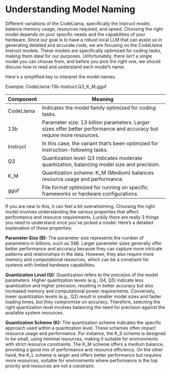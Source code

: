 # Understanding Model Naming

Different variations of the CodeLlama, specifically the Instruct model, balance memory usage, resources required, and speed. Choosing the right model depends on your specific needs and the capabilities of your hardware. Since our goal is to have a robust local LLM that can assist us in generating detailed and accurate code, we are focusing on the CodeLlama Instruct models. These models are specifically optimized for coding tasks, making them ideal for our purposes. Unfortunately, there isn’t a single model you can choose from, and before you pick the right one, we should discuss how to read and understand each model’s name. 

Here's a simplified key to interpret the model names.

Example: CodeLlama-13b-Instruct.Q3_K_M.gguf

| **Component** | **Meaning**                                                  |
| ------------- | ------------------------------------------------------------ |
| CodeLlama     | Indicates the model family optimized for coding tasks.       |
| 13b           | Parameter size: 13 billion parameters. Larger sizes offer better performance and accuracy but require more resources. |
| Instruct      | In this case, the variant that’s been optimized for instruction-following tasks. |
| Q3            | Quantization level: Q3 indicates moderate quantization, balancing model size and precision. |
| K_M           | Quantization scheme: K_M (Medium) balances resource usage and performance. |
| gguf          | File format optimized for running on specific frameworks or hardware configurations. |


If you are new to this, it can feel a bit overwhelming. Choosing the right model involves understanding the various properties that affect performance and resource requirements. Luckily there are really 3 things you need to understand once you’ve picked a model. Here’s a detailed explanation of these properties:

**Parameter Size (B):** The parameter size represents the number of parameters in billions, such as 34B. Larger parameter sizes generally offer better performance and accuracy because they can capture more intricate patterns and relationships in the data. However, they also require more memory and computational resources, which can be a constraint for systems with limited hardware capabilities.

**Quantization Level (Q):** Quantization refers to the precision of the model parameters. Higher quantization levels (e.g., Q4, Q5) indicate less quantization and higher precision, resulting in better accuracy but also increased memory and computational power requirements. Conversely, lower quantization levels (e.g., Q2) result in smaller model sizes and faster loading times, but they compromise on accuracy. Therefore, selecting the right quantization level involves balancing the need for precision against the available system resources.

**Quantization Scheme (K):** The quantization scheme indicates the specific approach used within a quantization level. These schemes often impact resource usage and performance. For instance, the K_S scheme is designed to be small, using minimal resources, making it suitable for environments with strict resource constraints. The K_M scheme offers a medium balance, providing a good mix of performance and resource efficiency. On the other hand, the K_L scheme is larger and offers better performance but requires more resources, suitable for environments where performance is the top priority and resources are not a constraint.
